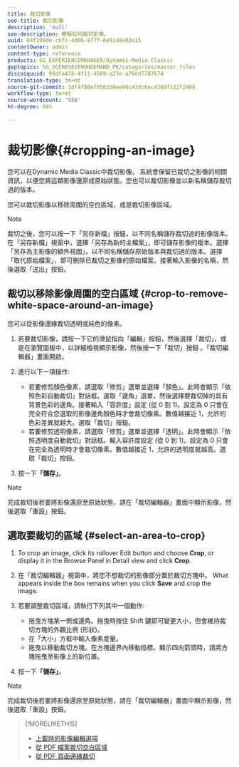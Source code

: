 ```yaml
---
title: 裁切影像
seo-title: 裁切影像
description: 'null'
seo-description: 瞭解如何裁切影像。
uuid: 84f199de-cbfc-4d06-877f-6e9148e82e15
contentOwner: admin
content-type: reference
products: SG_EXPERIENCEMANAGER/Dynamic-Media-Classic
geptopics: SG_SCENESEVENONDEMAND_PK/categories/master_files
discoiquuid: 99dfa476-4f11-4569-a27e-a76ed7787674
translation-type: tm+mt
source-git-commit: 1df4f88ef856160ee06c43dc6ec430df122f2408
workflow-type: tm+mt
source-wordcount: '556'
ht-degree: 86%

---
```



# 裁切影像{#cropping-an-image}

您可以在Dynamic Media Classic中裁切影像。 系統會保留已裁切之影像的相關資訊，以便您將這類影像還原成原始狀態。您也可以裁切影像並以新名稱儲存裁切過的版本。

您可以裁切影像以移除周圍的空白區域，或是裁切影像區域。

>[!NOTE]
>
>裁切之後，您可以按一下「另存新檔」按鈕，以不同名稱儲存裁切過的影像版本。在「另存新檔」視窗中，選擇「另存為新的主檔案」，即可儲存影像的複本。選擇「另存為主影像的額外視圖」，以不同名稱儲存原始版本與裁切過的版本。選擇「取代原始檔案」，即可刪除已裁切之影像的原始檔案。接著輸入影像的名稱，然後選取「送出」按鈕。

## 裁切以移除影像周圍的空白區域 {#crop-to-remove-white-space-around-an-image}

您可以從影像邊緣裁切透明或純色的像素。

1. 若要裁切影像，請按一下它的滑鼠指向「編輯」按鈕，然後選擇「裁切」，或是在瀏覽面板中，以詳細檢視顯示影像，然後按一下「裁切」按鈕 。「裁切編輯器」畫面開啟。
1. 進行以下一項操作:

   * 若要修剪顏色像素，請選取「修剪」選單並選擇「顏色」。此時會顯示「依照色彩自動裁切」對話框。選取「邊角」選單，然後選擇要裁切掉的具有背景色彩的邊角。接著輸入「容許度」設定 (從 0 到 1)。設定為 0 只會在完全符合您選取的影像邊角顏色時才會裁切像素。數值越接近 1，允許的色彩差異就越大。選取「裁切」按鈕。
   * 若要修剪透明像素，請選取「修剪」選單並選擇「透明」。此時會顯示「依照透明度自動裁切」對話框。輸入容許度設定 (從 0 到 1)。設定為 0 只會在完全為透明時才會裁切像素。數值越接近 1，允許的透明度就越高。選取「裁切」按鈕。

1. 按一下&#x200B;**「儲存」**。

>[!NOTE]
>
>完成裁切後若要將影像還原至原始狀態，請在「裁切編輯器」畫面中顯示影像，然後選取「重設」按鈕。

## 選取要裁切的區域 {#select-an-area-to-crop}

1. To crop an image, click its rollover Edit button and choose **Crop**, or display it in the Browse Panel in Detail view and click **Crop**.

1. 在「裁切編輯器」視窗中，將您不想裁切的影像部分置於裁切方塊中。 What appears inside the box remains when you click **Save** and crop the image.
1. 若要調整裁切區域，請執行下列其中一個動作:

   * 拖曳方塊某一側或邊角。拖曳時按住 Shift 鍵即可變更大小，但會維持裁切方塊的外觀比例 (形狀)。
   * 在「大小」方框中輸入像素度量。
   * 拖曳以移動裁切方塊。在方塊邊界內移動指標。顯示四向箭頭時，請將方塊拖曳至影像上的新位置。

1. 按一下&#x200B;**「儲存」**。

>[!NOTE]
>
>完成裁切後若要將影像還原至原始狀態，請在「裁切編輯器」畫面中顯示影像，然後選取「重設」按鈕。

>[!MORELIKETHIS]
>
>* [上載時的影像編輯選項](image-editing-options-upload.md#image-editing-options-at-upload)
>* [從 PDF 檔案裁切空白區域](pdfs.md#cropping_white_space_from_a_pdf_file)
>* [從 PDF 頁面邊緣裁切](pdfs.md#cropping_from_the_sides_of_pdf_pages)

